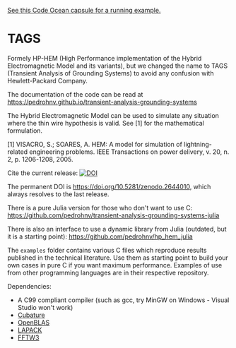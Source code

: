 [See this Code Ocean capsule for a running example.](https://codeocean.com/capsule/0309688/tree)

# TAGS
Formely HP-HEM (High Performance implementation of the Hybrid Electromagnetic Model and its variants), but we changed the name to TAGS (Transient Analysis of Grounding Systems) to avoid any confusion with Hewlett-Packard Company.

The documentation of the code can be read at https://pedrohnv.github.io/transient-analysis-grounding-systems

The Hybrid Electromagnetic Model can be used to simulate any situation where the
thin wire hypothesis is valid. See [1] for the mathematical formulation.

[1] VISACRO, S.; SOARES, A. HEM: A model for simulation of lightning-related engineering problems. IEEE Transactions on power delivery, v. 20, n. 2, p. 1206-1208, 2005.

Cite the current release: [![DOI](https://zenodo.org/badge/151085118.svg)](https://zenodo.org/badge/latestdoi/151085118)

The permanent DOI is https://doi.org/10.5281/zenodo.2644010, which always resolves to the last release.

There is a pure Julia version for those who don't want to use C: https://github.com/pedrohnv/transient-analysis-grounding-systems-julia

There is also an interface to use a dynamic library from Julia (outdated, but it is a starting point): https://github.com/pedrohnv/hp_hem_julia

The `examples` folder contains various C files which reproduce results published in the technical literature. Use them as starting point to build your own cases in pure C if you want maximum performance. Examples of use from other programming languages are in their respective repository.

Dependencies:
 - A C99 compliant compiler (such as gcc, try MinGW on Windows - Visual Studio won't work)
 - [Cubature](https://github.com/stevengj/cubature)
 - [OpenBLAS](https://www.openblas.net/)
 - [LAPACK](http://www.netlib.org/lapack/)
 - [FFTW3](http://www.fftw.org/)
